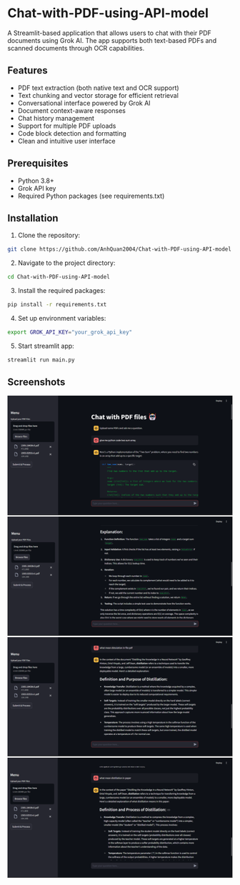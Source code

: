 # Chat-with-PDF-using-API-model

A Streamlit-based application that allows users to chat with their PDF documents using Grok AI. The app supports both text-based PDFs and scanned documents through OCR capabilities.

## Features

- PDF text extraction (both native text and OCR support)
- Text chunking and vector storage for efficient retrieval
- Conversational interface powered by Grok AI
- Document context-aware responses
- Chat history management
- Support for multiple PDF uploads
- Code block detection and formatting
- Clean and intuitive user interface

## Prerequisites

- Python 3.8+
- Grok API key
- Required Python packages (see requirements.txt)

## Installation

1. Clone the repository:
```bash
git clone https://github.com/AnhQuan2004/Chat-with-PDF-using-API-model
```
2. Navigate to the project directory:
```bash
cd Chat-with-PDF-using-API-model
```
3. Install the required packages:
```bash
pip install -r requirements.txt
```
4. Set up environment variables:
```bash
export GROK_API_KEY="your_grok_api_key"
```
5. Start streamlit app:
```bash
streamlit run main.py
```
## Screenshots
![App Screenshot](image/Screenshot%202024-11-19%20214246.png)
![App Screenshot](image/Screenshot%202024-11-19%20214253.png)
![App Screenshot](image/Screenshot%202024-11-19%20214259.png)
![App Screenshot](image/Screenshot%202024-11-19%20215030.png)